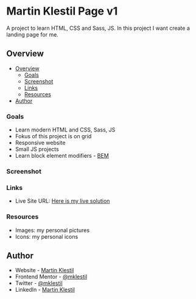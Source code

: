 # Martin Klestil Page v1
A project to learn HTML, CSS and Sass, JS.
In this project I want create a landing page for me.

## Overview

- [Overview](#overview)
  - [Goals](#goals)
  - [Screenshot](#screenshot)
  - [Links](#links)
  - [Resources](#resources)
- [Author](#author)

### Goals
- Learn modern HTML and CSS, Sass, JS
- Fokus of this project is on grid
- Responsive website
- Small JS projects
- Learn block element modifiers - [BEM](http://getbem.com/) 

### Screenshot


### Links
- Live Site URL: [Here is my live solution](https://mklestil.github.io/v1/)

### Resources
- Images: my personal pictures
- Icons: my personal icons


## Author
- Website - [Martin Klestil](https://github.com/mklestil)
- Frontend Mentor - [@mklestil](https://www.frontendmentor.io/profile/mklestil)
- Twitter - [@mklestil](https://twitter.com/MKlestil)
- LinkedIn - [Martin Klestil](https://www.linkedin.com/in/martin-klestil/)


